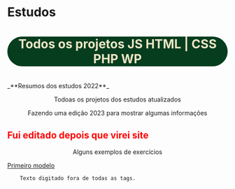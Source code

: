 # Estudos
<h1 style="text-align: center; background-color: #063d1e; color: #ebe5c5; border-radius: 40px;">Todos os projetos JS HTML | CSS PHP WP</h1> <br>
    _**Resumos dos estudos 2022**_
    <P style="text-align: center;">
    Todoas os projetos dos estudos atualizados
    </P>
    <p style="text-align: center;"> Fazendo uma edição 2023 para mostrar algumas informações</p>
    <h2 style="color: red;" style="text-align: center;"> Fui editado depois que virei site </h2>
    <p style="text-align: center;">Alguns exemplos de exercícios<p>
        <a style="text-align: center;" href="https://alanqg.github.io/Estudos/HTML/Modulo-02-html%20Guanabara/13-projeto-do-zero(corecao-desafio)/part-09/" target="_blank">Primeiro modelo</a>

        Texto digitado fora de todas as tags.